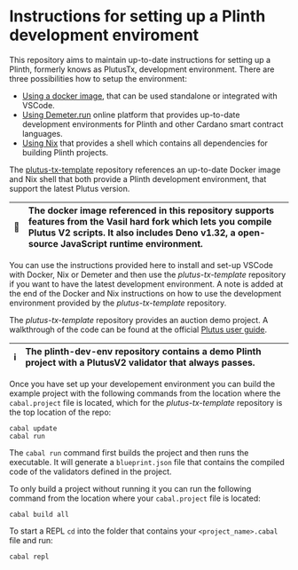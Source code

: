 # Instructions for setting up a Plinth development enviroment 

This repository aims to maintain up-to-date instructions for setting up a Plinth, formerly knows as PlutusTx, development environment. There are three possibilities how to setup the environment:  
* [Using a docker image](https://github.com/iohkedu/plutus-dev-env/blob/main/instructions/using-docker.md), that can be used standalone or integrated with VSCode. 
* [Using Demeter.run](https://github.com/iohkedu/plutus-dev-env/blob/main/instructions/using-demeter-run.md) online platform that provides up-to-date development environments for Plinth and other Cardano smart contract languages. 
* [Using Nix](https://github.com/iohkedu/plutus-dev-env/blob/main/instructions/using-nix.md) that provides a shell which contains all dependencies for building Plinth projects.  

The [plutus-tx-template](https://github.com/IntersectMBO/plutus-tx-template/tree/main) repository references an up-to-date Docker image and Nix shell that both provide a Plinth development environment, that support the latest Plutus version. 

| :whale:       | The docker image referenced in this repository supports features from the **Vasil hard fork** which lets you compile Plutus V2 scripts. It also includes Deno v1.32, a open-source JavaScript runtime environment. |  
|---------------|:---------------------------------------------------------------------------------------------------------------------------------------------------------------------------------------------------------------------|  

You can use the instructions provided here to install and set-up VSCode with Docker, Nix or Demeter and then use the *plutus-tx-template* repository if you want to have the latest development environment. A note is added at the end of the Docker and Nix instructions on how to use the development environment provided by the *plutus-tx-template* repository. 

The *plutus-tx-template* repository provides an auction demo project. A walkthrough of the code can be found at the official [Plutus user guide](https://plutus.cardano.intersectmbo.org/docs/category/example-an-auction-smart-contract).  

| :information_source: | The **plinth-dev-env** repository contains a demo Plinth project with a PlutusV2 validator that always passes. |  
|----------------------|:---------------------------------------------------------------------------------------------------------------|  

Once you have set up your developement environment you can build the example project with the following commands from the location where the `cabal.project` file is located, which for the *plutus-tx-template* repository is the top location of the repo: 
```console
cabal update
cabal run
```

The `cabal run` command first builds the project and then runs the executable. It will generate a `blueprint.json` file that contains the compiled code of the 
validators defined in the project. 

To only build a project without running it you can run the following command from the location where your `cabal.project` file is located:
```console
cabal build all
```

To start a REPL `cd` into the folder that contains your `<project_name>.cabal` file and run: 
```console
cabal repl
```
